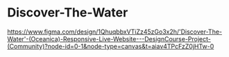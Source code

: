 # Discover-The-Water

https://www.figma.com/design/1QhuqbbxVTiZz45zGo3x2h/'Discover-The-Water'-(Oceanica)-Responsive-Live-Website---DesignCourse-Project-(Community)?node-id=0-1&node-type=canvas&t=aiav4TPcFzZ0jHTw-0
